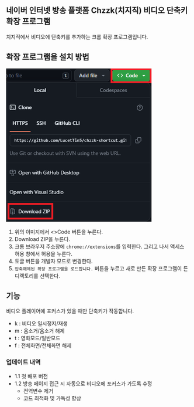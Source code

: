 ## 네이버 인터넷 방송 플랫폼 Chzzk(치지직) 비디오 단축키 확장 프로그램
치지직에서 비디오에 단축키를 추가하는 크롬 확장 프로그램입니다.

## 확장 프로그램을 설치 방법
![image](img_guide_1.png)
1. 위의 이미지에서 <>Code 버튼을 누른다.
2. Download ZIP을 누른다.
3. 크롬 브라우저 주소창에 `chrome://extensions`를 입력한다. 그리고 나서 액세스 허용 창에서 허용을 누른다.
4. 토글 버튼을 개발자 모드로 변경한다.
5. `압축해제된 확장 프로그램을 로드합니다.` 버튼을 누르고 새로 만든 확장 프로그램이 든 디렉토리를 선택한다.

## 기능
비디오 플레이어에 포커스가 있을 때만 단축키가 작동합니다.
* k : 비디오 일시정지/재생
* m : 음소거/음소거 해제
* t : 영화모드/일반모드
* f : 전체화면/전체화면 해제

### 업데이트 내역
* 1.1 첫 배포 버전
* 1.2 방송 페이지 접근 시 자동으로 비디오에 포커스가 가도록 수정
  * 전역변수 제거
  * 코드 최적화 및 가독성 향상